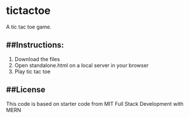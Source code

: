 # tictactoe
A tic tac toe game.


##Instructions:
-----------------------------------
1. Download the files
2. Open standalone.html on a local server in your browser
3. Play tic tac toe


##License
-----------------------------------
This code is based on starter code from MIT Full Stack Development with MERN
